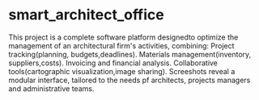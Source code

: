 # smart_architect_office
This project is a complete software platform designedto optimize the management of an architectural firm's activities, combining: Project tracking(planning, budgets,deadlines).
Materials management(inventory, suppliers,costs).
Invoicing and financial analysis.
Collaborative tools(cartographic visualization,image sharing).
Screeshots reveal a modular interface, tailored to the needs pf architects, projects managers and administrative teams.
